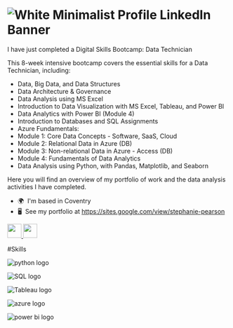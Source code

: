 ![White Minimalist Profile LinkedIn Banner](https://github.com/user-attachments/assets/5a6f869a-ae34-4a94-a2d4-a0dfb8215848)
=====================================================================================================================================

I have just completed a Digital Skills Bootcamp: Data Technician

This 8-week intensive bootcamp covers the essential skills for a Data Technician, including:

*  Data, Big Data, and Data Structures
*  Data Architecture & Governance
*  Data Analysis using MS Excel
*  Introduction to Data Visualization with MS Excel, Tableau, and Power BI
*  Data Analytics with Power BI (Module 4)
*  Introduction to Databases and SQL Assignments
*  Azure Fundamentals:
*  Module 1: Core Data Concepts - Software, SaaS, Cloud
*  Module 2: Relational Data in Azure (DB)
*  Module 3: Non-relational Data in Azure - Access (DB)
*  Module 4: Fundamentals of Data Analytics
*  Data Analysis using Python, with Pandas, Matplotlib, and Seaborn

Here you will find an overview of my portfolio of work and the data analysis activities I have completed.

*   🌍  I'm based in Coventry
*   🖥️  See my portfolio at https://sites.google.com/view/stephanie-pearson
<p align="left"> <a href="https://www.github.com/steph pearson" target="_blank" rel="noreferrer"> <picture> <source media="(prefers-color-scheme: dark)" srcset="https://raw.githubusercontent.com/danielcranney/readme-generator/main/public/icons/socials/github-dark.svg" /> <source media="(prefers-color-scheme: light)" srcset="https://raw.githubusercontent.com/danielcranney/readme-generator/main/public/icons/socials/github.svg" /> <img src="https://raw.githubusercontent.com/danielcranney/readme-generator/main/public/icons/socials/github.svg" width="32" height="32" /> </picture> </a> <a href="https://www.linkedin.com/in/steph pearson" target="_blank" rel="noreferrer"> <picture> <source media="(prefers-color-scheme: dark)" srcset="https://raw.githubusercontent.com/danielcranney/readme-generator/main/public/icons/socials/linkedin-dark.svg" /> <source media="(prefers-color-scheme: light)" srcset="https://raw.githubusercontent.com/danielcranney/readme-generator/main/public/icons/socials/linkedin.svg" /> <img src="https://raw.githubusercontent.com/danielcranney/readme-generator/main/public/icons/socials/linkedin.svg" width="32" height="32" /> </picture> </a></p>
#Skills

![python logo](https://github.com/user-attachments/assets/a20face6-aad0-4c11-b709-69be5172c07e)

![SQL logo](https://github.com/user-attachments/assets/1ed2dc41-9d23-4322-8da2-cce67e626520)

![Tableau logo](https://github.com/user-attachments/assets/ee7edfe5-8e3c-4e20-a395-26977de0d353)

![azure logo](https://github.com/user-attachments/assets/4d4256c5-e29c-4b0f-8c90-6f383a231e33)

![power bi logo](https://github.com/user-attachments/assets/999e9f53-ce2b-4b28-996c-e1e0beb6f13c)


